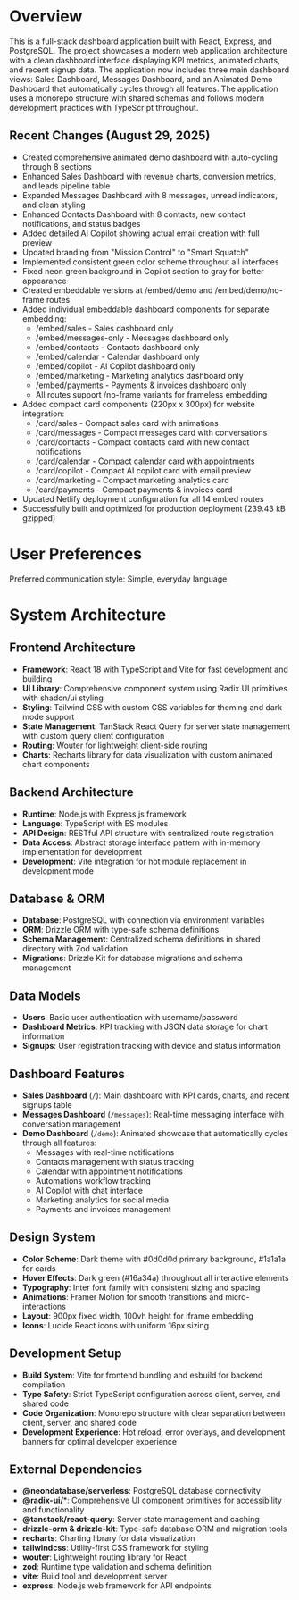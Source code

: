# Overview

This is a full-stack dashboard application built with React, Express, and PostgreSQL. The project showcases a modern web application architecture with a clean dashboard interface displaying KPI metrics, animated charts, and recent signup data. The application now includes three main dashboard views: Sales Dashboard, Messages Dashboard, and an Animated Demo Dashboard that automatically cycles through all features. The application uses a monorepo structure with shared schemas and follows modern development practices with TypeScript throughout.

## Recent Changes (August 29, 2025)
- Created comprehensive animated demo dashboard with auto-cycling through 8 sections
- Enhanced Sales Dashboard with revenue charts, conversion metrics, and leads pipeline table
- Expanded Messages Dashboard with 8 messages, unread indicators, and clean styling
- Enhanced Contacts Dashboard with 8 contacts, new contact notifications, and status badges
- Added detailed AI Copilot showing actual email creation with full preview
- Updated branding from "Mission Control" to "Smart Squatch"
- Implemented consistent green color scheme throughout all interfaces
- Fixed neon green background in Copilot section to gray for better appearance
- Created embeddable versions at /embed/demo and /embed/demo/no-frame routes
- Added individual embeddable dashboard components for separate embedding:
  - /embed/sales - Sales dashboard only
  - /embed/messages-only - Messages dashboard only  
  - /embed/contacts - Contacts dashboard only
  - /embed/calendar - Calendar dashboard only
  - /embed/copilot - AI Copilot dashboard only
  - /embed/marketing - Marketing analytics dashboard only
  - /embed/payments - Payments & invoices dashboard only
  - All routes support /no-frame variants for frameless embedding
- Added compact card components (220px x 300px) for website integration:
  - /card/sales - Compact sales card with animations
  - /card/messages - Compact messages card with conversations
  - /card/contacts - Compact contacts card with new contact notifications
  - /card/calendar - Compact calendar card with appointments
  - /card/copilot - Compact AI copilot card with email preview
  - /card/marketing - Compact marketing analytics card
  - /card/payments - Compact payments & invoices card
- Updated Netlify deployment configuration for all 14 embed routes
- Successfully built and optimized for production deployment (239.43 kB gzipped)

# User Preferences

Preferred communication style: Simple, everyday language.

# System Architecture

## Frontend Architecture
- **Framework**: React 18 with TypeScript and Vite for fast development and building
- **UI Library**: Comprehensive component system using Radix UI primitives with shadcn/ui styling
- **Styling**: Tailwind CSS with custom CSS variables for theming and dark mode support
- **State Management**: TanStack React Query for server state management with custom query client configuration
- **Routing**: Wouter for lightweight client-side routing
- **Charts**: Recharts library for data visualization with custom animated chart components

## Backend Architecture
- **Runtime**: Node.js with Express.js framework
- **Language**: TypeScript with ES modules
- **API Design**: RESTful API structure with centralized route registration
- **Data Access**: Abstract storage interface pattern with in-memory implementation for development
- **Development**: Vite integration for hot module replacement in development mode

## Database & ORM
- **Database**: PostgreSQL with connection via environment variables
- **ORM**: Drizzle ORM with type-safe schema definitions
- **Schema Management**: Centralized schema definitions in shared directory with Zod validation
- **Migrations**: Drizzle Kit for database migrations and schema management

## Data Models
- **Users**: Basic user authentication with username/password
- **Dashboard Metrics**: KPI tracking with JSON data storage for chart information
- **Signups**: User registration tracking with device and status information

## Dashboard Features
- **Sales Dashboard** (`/`): Main dashboard with KPI cards, charts, and recent signups table
- **Messages Dashboard** (`/messages`): Real-time messaging interface with conversation management
- **Demo Dashboard** (`/demo`): Animated showcase that automatically cycles through all features:
  - Messages with real-time notifications
  - Contacts management with status tracking
  - Calendar with appointment notifications
  - Automations workflow tracking
  - AI Copilot with chat interface
  - Marketing analytics for social media
  - Payments and invoices management

## Design System
- **Color Scheme**: Dark theme with #0d0d0d primary background, #1a1a1a for cards
- **Hover Effects**: Dark green (#16a34a) throughout all interactive elements
- **Typography**: Inter font family with consistent sizing and spacing
- **Animations**: Framer Motion for smooth transitions and micro-interactions
- **Layout**: 900px fixed width, 100vh height for iframe embedding
- **Icons**: Lucide React icons with uniform 16px sizing

## Development Setup
- **Build System**: Vite for frontend bundling and esbuild for backend compilation
- **Type Safety**: Strict TypeScript configuration across client, server, and shared code
- **Code Organization**: Monorepo structure with clear separation between client, server, and shared code
- **Development Experience**: Hot reload, error overlays, and development banners for optimal developer experience

## External Dependencies

- **@neondatabase/serverless**: PostgreSQL database connectivity
- **@radix-ui/***: Comprehensive UI component primitives for accessibility and functionality
- **@tanstack/react-query**: Server state management and caching
- **drizzle-orm & drizzle-kit**: Type-safe database ORM and migration tools
- **recharts**: Charting library for data visualization
- **tailwindcss**: Utility-first CSS framework for styling
- **wouter**: Lightweight routing library for React
- **zod**: Runtime type validation and schema definition
- **vite**: Build tool and development server
- **express**: Node.js web framework for API endpoints